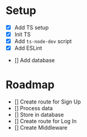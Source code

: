 # Setup

- [x] Add TS setup
- [x] Init TS
- [x] Add `ts-node-dev` script
- [x] Add ESLint
- [] Add database

# Roadmap

- [] Create route for Sign Up
- [] Process data
- [] Store in database
- [] Create route for Log In
- [] Create Middleware
